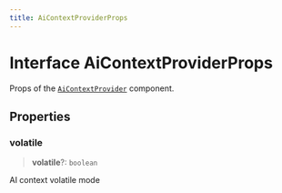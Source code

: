 ```yaml
---
title: AiContextProviderProps
---
```


# Interface AiContextProviderProps

Props of the [`AiContextProvider`](../generative-ai/class.AiContextProvider.md) component.

## Properties

### volatile

> **volatile**?: `boolean`

AI context volatile mode
